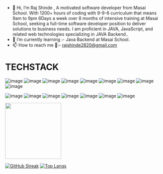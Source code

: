 - 👋 Hi, I’m Raj Shinde , A motivated software developer from Masai School. With
1200+ hours of coding with 9-9-6 curriculum that means
9am to 9pm 6Days a week over 8 months of intensive
training at Masai School, seeking a full-time software
developer position to deliver solutions to business needs. I
am proficient in JAVA, JavaScript, and related web
technologies specializing in JAVA Backend..
- 🌱 I’m currently learning :- Java Backend at Masai School.
- 📫 How to reach me 📧:- rajshinde2820@gmail.com


# TECHSTACK
![image](https://user-images.githubusercontent.com/106264672/191341055-ca274d73-7697-4f19-9fc5-f9ba455160a0.png)
![image](https://user-images.githubusercontent.com/106264672/191336269-0827d56f-0ae7-4fa7-8489-1b77dd52bb95.png)
 ![image](https://user-images.githubusercontent.com/106264672/191335574-d795cbe5-dd07-4ca9-8763-f7eaf1891c2e.png) ![image](https://user-images.githubusercontent.com/106264672/191335822-d1f23398-9e8e-4971-bc05-f3fb6a43a99f.png)
![image](https://user-images.githubusercontent.com/106264672/191336409-bbfbfa54-9dd6-4f59-8cd8-a04fe9884ace.png)
![image](https://user-images.githubusercontent.com/106264672/191336681-c73d9ada-d5fc-455b-bdac-9405a55ba7f1.png) ![image](https://user-images.githubusercontent.com/106264672/191338222-a36d72cf-e78f-428e-9309-fa6e3ba46535.png) ![image](https://user-images.githubusercontent.com/106264672/191338362-9ba02826-79ed-4572-ad96-e820a49bc2e3.png) ![image](https://user-images.githubusercontent.com/106264672/191338424-34c80482-4402-45b4-bef5-616c948b858a.png)



<!---
raj2820/raj2820 is a ✨ special ✨ repository because its `README.md` (this file) appears on your GitHub profile.
You can click the Preview link to take a look at your changes.
--->


![image](https://user-images.githubusercontent.com/106264672/191337839-6f9c1bc3-7730-44b1-ab1d-3911c52d8c85.png) ![image](https://user-images.githubusercontent.com/106264672/191337943-635f7eb3-eabd-4275-91dc-44527d916c32.png) ![image](https://user-images.githubusercontent.com/106264672/191337994-17f58f4d-6d64-4970-9ff2-bc1f6b634270.png) ![image](https://user-images.githubusercontent.com/106264672/191338047-2ff3a111-7ebb-40e7-8ff5-b116ef6a5ab5.png)
![image](https://user-images.githubusercontent.com/106264672/191338666-5f749cae-6d72-46a5-8a55-f4850e8c4107.png) ![image](https://user-images.githubusercontent.com/106264672/191338685-86a0b2dd-6b02-4e99-a47e-0a78807286a2.png) ![image](https://user-images.githubusercontent.com/106264672/191340270-c77a1184-3364-4514-b0b3-5a66b4296349.png)



<img height="180em" src="https://github-readme-stats.vercel.app/api?username=raj2820&show_icons=true&hide_border=true&&count_private=true&include_all_commits=true" >

[![GitHub Streak](http://github-readme-streak-stats.herokuapp.com?user=raj2820&theme=dark&background=000000)](https://git.io/streak-stats)
[![Top Langs](https://github-readme-stats.vercel.app/api/top-langs/?username=raj2820&layout=compact&theme=vision-friendly-dark)](https://github.com/raj2820/github-readme-stats)
